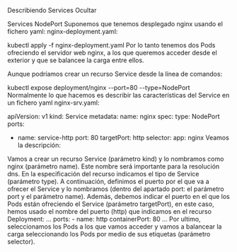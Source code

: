 Describiendo Services
Ocultar

Services NodePort
Suponemos que tenemos desplegado nginx usando el fichero yaml: nginx-deployment.yaml:

kubectl apply -f nginx-deployment.yaml
Por lo tanto tenemos dos Pods ofreciendo el servidor web nginx, a los que queremos acceder desde el exterior y que se balancee la carga entre ellos.

Aunque podríamos crear un recurso Service desde la línea de comandos:

kubectl expose deployment/nginx --port=80 --type=NodePort
Normalmente lo que hacemos es describir las características del Service en un fichero yaml nginx-srv.yaml:

apiVersion: v1
kind: Service
metadata:
name: nginx
spec:
type: NodePort
ports:

- name: service-http
  port: 80
  targetPort: http
  selector:
  app: nginx
  Veamos la descripción:

Vamos a crear un recurso Service (parámetro kind) y lo nombramos como nginx (parámetro name). Este nombre será importante para la resolución dns.
En la especificación del recurso indicamos el tipo de Service (parámetro type).
A continuación, definimos el puerto por el que va a ofrecer el Service y lo nombramos (dentro del apartado port: el parámetro port y el parámetro name). Además, debemos indicar el puerto en el que los Pods están ofreciendo el Service (parámetro targetPort), en este caso, hemos usado el nombre del puerto (http) que indicamos en el recurso Deployment:
...
ports: - name: http
containerPort: 80
...
Por ultimo, seleccionamos los Pods a los que vamos acceder y vamos a balancear la carga seleccionando los Pods por medio de sus etiquetas (parámetro selector).
